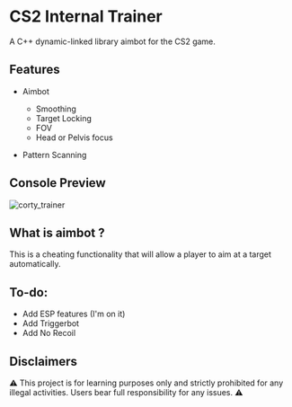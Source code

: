 # CS2 Internal Trainer
A C++ dynamic-linked library aimbot for the CS2 game.

## Features
- Aimbot 
	- Smoothing
	- Target Locking
	- FOV
	- Head or Pelvis focus

- Pattern Scanning

## Console Preview
![corty_trainer](https://github.com/kalvin-eliazord/CS2_Internal_Trainer/assets/61147281/38d07109-10d7-48f9-bfeb-2eb94c54bd43)

## What is aimbot ?
This is a cheating functionality that will allow a player to aim at a target automatically.

## To-do:
- Add ESP features (I'm on it)
- Add Triggerbot
- Add No Recoil

## Disclaimers
⚠️ This project is for learning purposes only and strictly prohibited for any illegal activities. Users bear full responsibility for any issues. ⚠️
